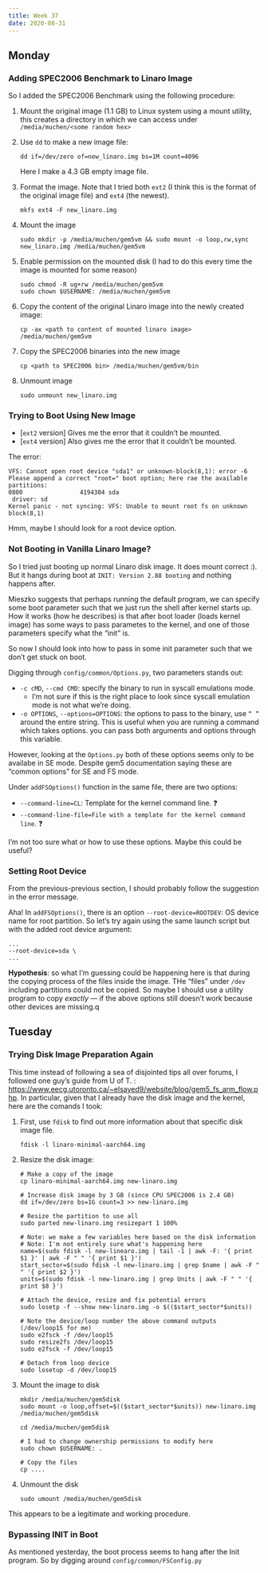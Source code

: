 ```yaml
---
title: Week 37
date: 2020-08-31
---
```


## Monday

### Adding SPEC2006 Benchmark to Linaro Image

So I added the SPEC2006 Benchmark using the following procedure:

1. Mount the original image (1.1 GB) to Linux system using a mount utility, this creates a directory in which we can access under `/media/muchen/<some random hex>`

2. Use `dd` to make a new image file:

   ```shell
   dd if=/dev/zero of=new_linaro.img bs=1M count=4096
   ```

   Here I make a 4.3 GB empty image file.

3. Format the image. Note that I tried both `ext2` (I think this is the format of the original image file) and `ext4` (the newest).

   ```shell
   mkfs ext4 -F new_linaro.img
   ```

4. Mount the image

   ```shell
   sudo mkdir -p /media/muchen/gem5vm && sudo mount -o loop,rw,sync new_linaro.img /media/muchen/gem5vm
   ```

5. Enable permission on the mounted disk (I had to do this every time the image is mounted for some reason)

   ```shell
   sudo chmod -R ug+rw /media/muchen/gem5vm
   sudo chown $USERNAME: /media/muchen/gem5vm
   ```

6. Copy the content of the original Linaro image into the newly created image:

   ```shell
   cp -ax <path to content of mounted linaro image> /media/muchen/gem5vm
   ```

7. Copy the SPEC2006 binaries into the new image

   ```shell
   cp <path to SPEC2006 bin> /media/muchen/gem5vm/bin
   ```

8. Unmount image

   ```shell
   sudo unmount new_linaro.img
   ```

### Trying to Boot Using New Image

- [`ext2` version] Gives me the error that it couldn’t be mounted.
- [`ext4` version] Also gives me the error that it couldn’t be mounted.

The error:

```
VFS: Cannot open root device "sda1" or unknown-block(8,1): error -6
Please append a correct "root=" boot option; here rae the available partitions:
0800				4194304 sda
 driver: sd
Kernel panic - not syncing: VFS: Unable to mount root fs on unknown block(8,1)
```

Hmm, maybe I should look for a root device option.

### Not Booting in Vanilla Linaro Image?

So I tried just booting up normal Linaro disk image. It does mount correct :). But it hangs during boot at `INIT: Version 2.88 booting` and nothing happens after.

Mieszko suggests that perhaps running the default program, we can specify some boot parameter such that we just run the shell after kernel starts up. How it works (how he describes) is that after boot loader (loads kernel image) has some ways to pass parametes to the kernel, and one of those parameters specify what the “init” is.

So now I should look into how to pass in some init parameter such that we don’t get stuck on boot.

Digging through `config/common/Options.py`, two parameters stands out:

- `-c cMD`, `--cmd CMD`: specify the binary to run in syscall emulations mode.
  - I’m not sure if this is the right place to look since syscall emulation mode is not what we’re doing.
- `-o OPTIONS`, `--options=OPTIONS`: the options to pass to the binary, use `“ ”` around the entire string. This is useful when you are running a command which takes options. you can pass both arguments and options through this variable.

However, looking at the `Options.py` both of these options seems only to be availabe in SE mode. Despite gem5 documentation saying these are “common options” for SE and FS mode.

Under `addFSOptions()` function in the same file, there are two options:

- `--command-line=CL`: Template for the kernel command line. ❓
- `--command-line-file=File with a template for the kernel command line`. ❓

I’m not too sure what or how to use these options. Maybe this could be useful?

### Setting Root Device

From the previous-previous section, I should probably follow the suggestion in the error message.

Aha! In `addFSOptions()`, there is an option `--root-device=ROOTDEV`: OS device name for root partition. So let’s try again using the same launch script but with the added root device argument:

```
...
--root-device=sda \
...
```

**Hypothesis**: so what I’m guessing could be happening here is that during the copying process of the files inside the image. THe “files” under `/dev` including partitions could not be copied. So maybe I should use a utility program to copy *exactly* — if the above options still doesn’t work because other devices are missing.q

## Tuesday

### Trying Disk Image Preparation Again

This time instead of following a sea of disjointed tips all over forums, I followed one guy’s guide from U of T. : <https://www.eecg.utoronto.ca/~elsayed9/website/blog/gem5_fs_arm_flow.php>. In particular, given that I already have the disk image and the kernel, here are the comands I took:

1. First, use `fdisk` to find out more information about that specific disk image file.

   ```shell
   fdisk -l linaro-minimal-aarch64.img
   ```

2. Resize the disk image:

   ```shell
   # Make a copy of the image
   cp linaro-minimal-aarch64.img new-linaro.img

   # Increase disk image by 3 GB (since CPU SPEC2006 is 2.4 GB)
   dd if=/dev/zero bs=1G count=3 >> new-linaro.img
   
   # Resize the partition to use all
   sudo parted new-linaro.img resizepart 1 100%
   
   # Note: we make a few variables here based on the disk information
   # Note: I'm not entirely sure what's happening here
   name=$(sudo fdisk -l new-linearo.img | tail -1 | awk -F: '{ print $1 }' | awk -F " " '{ print $1 }')
   start_sector=$(sudo fdisk -l new-linaro.img | grep $name | awk -F " " '{ print $2 }')
   units=$(sudo fdisk -l new-linaro.img | grep Units | awk -F " " '{ print $8 }')
   
   # Attach the device, resize and fix potential errors
   sudo losetp -f --show new-linaro.img -o $(($start_sector*$units))
   
   # Note the device/loop number the above command outputs (/dev/loop15 for me)
   sudo e2fsck -f /dev/loop15
   sudo resize2fs /dev/loop15
   sudo e2fsck -f /dev/loop15
   
   # Detach from loop device
   sudo losetup -d /dev/loop15
   
   ```
   
3. Mount the image to disk

   ```shell
   mkdir /media/muchen/gem5disk
   sudo mount -o loop,offset=$(($start_sector*$units)) new-linaro.img /media/muchen/gem5disk
   
   cd /media/muchen/gem5disk
   
   # I had to change ownership permissions to modify here
   sudo chown $USERNAME: .
   
   # Copy the files
   cp ....
   ```

4. Unmount the disk

   ```shell
   sudo umount /media/muchen/gem5disk
   ```

This appears to be a legitimate and working procedure.

### Bypassing INIT in Boot

As mentioned yesterday, the boot process seems to hang after the Init program. So by digging around `config/common/FSConfig.py`